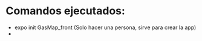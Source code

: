 # Comandos ejecutados:
- expo init GasMap_front (Solo hacer una persona, sirve para crear la app)
- 
